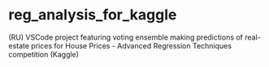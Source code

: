 # reg_analysis_for_kaggle
(RU) VSCode project featuring voting ensemble making predictions of real-estate prices for House Prices - Advanced Regression Techniques competition (Kaggle)
